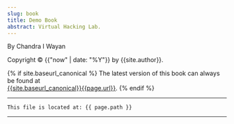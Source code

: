 ```yaml
---
slug: book
title: Demo Book
abstract: Virtual Hacking Lab.
---
```


By Chandra I Wayan 

Copyright &copy; {{"now" | date: "%Y"}} by {{site.author}}.


{% if site.baseurl_canonical %}
  The latest version of this book can always be found at  
  <a href="{{site.baseurl_canonical}}{{page.url}}">{{site.baseurl_canonical}}{{page.url}}</a>.
{% endif %}

---
```
This file is located at: {{ page.path }}
```
---

